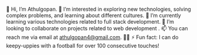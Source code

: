 
👋 Hi, I’m Athulgopan.
👀 I’m interested in exploring new technologies, solving complex problems, and learning about different cultures. 
🌱 I’m currently learning various technologies related to full stack development.
💞️ I’m looking to collaborate on projects related to web development .
📫 You can reach me via email at athulgopan4@gmail.com.
👨‍💼
⚡ Fun fact: I can do keepy-uppies with a football for over 100 consecutive touches!

